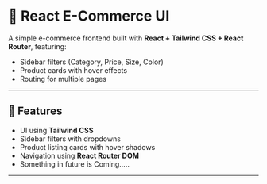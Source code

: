 # 🛒 React E-Commerce UI

A simple e-commerce frontend built with **React + Tailwind CSS + React Router**, featuring:
- Sidebar filters (Category, Price, Size, Color)
- Product cards with hover effects
- Routing for multiple pages

---

## 🚀 Features
- UI using **Tailwind CSS**
- Sidebar filters with dropdowns
- Product listing cards with hover shadows
- Navigation using **React Router DOM**
- Something in future is Coming.....
---
